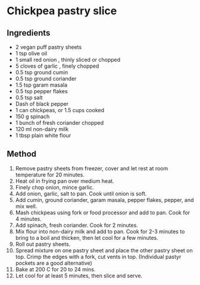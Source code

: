 # Chickpea pastry slice

## Ingredients 
* 2 vegan puff pastry sheets
* 1 tsp olive oil 
* 1 small red onion , thinly sliced or chopped 
* 5 cloves of garlic , finely chopped 
* 0.5 tsp ground cumin 
* 0.5 tsp ground coriander 
* 1.5 tsp garam masala
* 0.5 tsp pepper flakes 
* 0.5 tsp salt
* Dash of black pepper 
* 1 can chickpeas, or 1.5 cups cooked 
* 150 g spinach 
* 1 bunch of fresh coriander chopped
* 120 ml non-dairy milk 
* 1 tbsp plain white flour 

## Method 
1. Remove pastry sheets from freezer, cover and let rest at room temperature for 20 minutes. 
2. Heat oil in frying pan over medium heat. 
3. Finely chop onion, mince garlic.
4. Add onion, garlic, salt to pan. Cook until onion is soft.
5. Add cumin, ground coriander, garam masala, pepper flakes, pepper, and mix well. 
6. Mash chickpeas using fork or food processor and add to pan. Cook for 4 minutes.
7. Add spinach, fresh coriander. Cook for 2 minutes.
8. Mix flour into non-dairy milk and add to pan. Cook for 2-3 minutes to bring to a boil and thicken, then let cool for a few minutes. 
9. Roll out pastry sheets.
10. Spread mixture on one pastry sheet and place the other pastry sheet on top. Crimp the edges with a fork, cut vents in top. (Individual pastyr pockets are a good alternative) 
11. Bake at 200 C for 20 to 24 mins. 
12. Let cool for at least 5 minutes, then slice and serve. 



